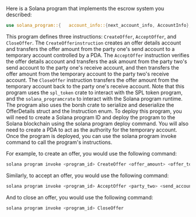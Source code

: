 Here is a Solana program that implements the escrow system you described:

```rust
use solana_program::{   account_info::{next_account_info, AccountInfo},   entrypoint,   entrypoint::ProgramResult,   msg,   program::{invoke, invoke_signed},   program_error::ProgramError,   pubkey::Pubkey, }; use spl_token::{instruction, Account}; // Define the program's entry point entrypoint!(process_instruction); // Define the program's instruction handler fn process_instruction(   program_id: &Pubkey,   accounts: &[AccountInfo],   instruction_data: &[u8], ) -> ProgramResult {   // Decode the instruction data   let instruction = Instruction::unpack(instruction_data)?;   match instruction {     Instruction::CreateOffer {        offer_amount,        offer_token,        ask_amount,        ask_token,        party_two,     } => {        // Create an offer details account        let offer_details_account = next_account_info(accounts)?;        let offer_details = OfferDetails::new(           offer_amount,           offer_token,           ask_amount,           ask_token,           party_two,        );        offer_details_account.data.borrow_mut()[..].copy_from_slice(&offer_details.try_to_vec()?);        // Transfer offer_amount from party one's send_account to temp_account        let temp_account = next_account_info(accounts)?;        let party_one_send_account = next_account_info(accounts)?;        let party_one_receive_account = next_account_info(accounts)?;        invoke(           &instruction::transfer(             &party_one_send_account.key,             &temp_account.key,             offer_amount,             &[],           ),           accounts,        )?;        Ok(())     }     Instruction::AcceptOffer {        party_two,        send_account,        receive_account,     } => {        // Verify offer details account exists and is valid        let offer_details_account = next_account_info(accounts)?;        let offer_details = OfferDetails::try_from_slice(&offer_details_account.data.borrow())?;        if offer_details.party_two != party_two {           return Err(ProgramError::InvalidArgument);        }        // Transfer ask_amount from party two's send_account to party one's receive_account        let party_one_receive_account = next_account_info(accounts)?;        invoke(           &instruction::transfer(             &send_account.key,             &party_one_receive_account.key,             offer_details.ask_amount,             &[],           ),           accounts,        )?;        // Transfer offer_amount from temp_account to party two's receive_account        let temp_account = next_account_info(accounts)?;        invoke(           &instruction::transfer(             &temp_account.key,             &receive_account.key,             offer_details.offer_amount,             &[],           ),           accounts,        )?;        Ok(())     }     Instruction::CloseOffer => {        // Verify offer details account exists and is valid        let offer_details_account = next_account_info(accounts)?;        let offer_details = OfferDetails::try_from_slice(&offer_details_account.data.borrow())?;        // Transfer offer_amount from temp_account back to party one's receive_account        let temp_account = next_account_info(accounts)?;        let party_one_receive_account = next_account_info(accounts)?;        invoke(           &instruction::transfer(             &temp_account.key,             &party_one_receive_account.key,             offer_details.offer_amount,             &[],           ),           accounts,        )?;        Ok(())     }   } } // Define the OfferDetails struct #[derive(BorshDeserialize, BorshSerialize)] struct OfferDetails {   offer_amount: u64,   offer_token: Pubkey,   ask_amount: u64,   ask_token: Pubkey,   party_two: Pubkey, } impl OfferDetails {   fn new(     offer_amount: u64,     offer_token: Pubkey,     ask_amount: u64,     ask_token: Pubkey,     party_two: Pubkey,   ) -> Self {     OfferDetails {        offer_amount,        offer_token,        ask_amount,        ask_token,        party_two,     }   } } // Define the Instruction enum #[derive(BorshDeserialize, BorshSerialize)] enum Instruction {   CreateOffer {     offer_amount: u64,     offer_token: Pubkey,     ask_amount: u64,     ask_token: Pubkey,     party_two: Pubkey,   },   AcceptOffer {     party_two: Pubkey,     send_account: Pubkey,     receive_account: Pubkey,   },   CloseOffer, } impl Instruction {   fn unpack(instruction_data: &[u8]) -> Result<Self, ProgramError> {     let instruction = Instruction::try_from_slice(instruction_data)?;     Ok(instruction)   } }
```

This program defines three instructions: `CreateOffer`, `AcceptOffer`, and `CloseOffer`. The `CreateOfferinstruction` creates an offer details account and transfers the offer amount from the party one's send account to a temporary account controlled by a PDA. The `AcceptOffer` instruction verifies the offer details account and transfers the ask amount from the party two's send account to the party one's receive account, and then transfers the offer amount from the temporary account to the party two's receive account. The `CloseOffer` instruction transfers the offer amount from the temporary account back to the party one's receive account.
Note that this program uses the `spl_token` crate to interact with the SPL token program, and the `solana_programcrate` to interact with the Solana program runtime. The program also uses the borsh crate to serialize and deserialize the OfferDetails struct and the Instruction enum.
To deploy this program, you will need to create a Solana program ID and deploy the program to the Solana blockchain using the solana program deploy command. You will also need to create a PDA to act as the authority for the temporary account.
Once the program is deployed, you can use the solana program invoke command to call the program's instructions. 

For example, to create an offer, you would use the following command:

```bash
solana program invoke <program_id> CreateOffer <offer_amount> <offer_token> <ask_amount> <ask_token> <party_two>
```

Similarly, to accept an offer, you would use the following command:

```bash
solana program invoke <program_id> AcceptOffer <party_two> <send_account> <receive_account>
```

And to close an offer, you would use the following command:

```bash
solana program invoke <program_id> CloseOffer
```